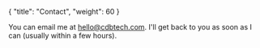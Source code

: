 {
   "title": "Contact",
   "weight": 60
}

You can email me at [hello@cdbtech.com](mailto:hello@cdbtech.com). I'll get back to you as soon as I can (usually within a few hours). 